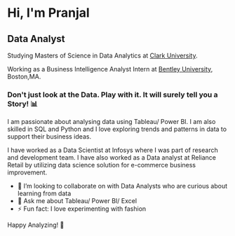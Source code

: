 # Hi, I'm Pranjal
## Data Analyst

Studying Masters of Science in Data Analytics at [Clark University](https://www.clarku.edu/).

Working as a Business Intelligence Analyst Intern at [Bentley University](https://www.linkedin.com/feed/update/urn:li:activity:7157175848746237952/), Boston,MA.

### Don't just look at the Data. Play with it. It will surely tell you a Story! 📊

I am passionate about analysing data using Tableau/ Power BI. I am also skilled in SQL and Python and I love exploring trends and patterns in data to support their business ideas. 

I have worked as a Data Scientist at Infosys where I was part of research and development team.
I have also worked as a Data analyst at Reliance Retail by utilizing data science solution for e-commerce business improvement.

- 👯 I’m looking to collaborate on with Data Analysts who are curious about learning from data
- 💬 Ask me about Tableau/ Power BI/ Excel
- ⚡ Fun fact: I love experimenting with fashion

Happy Analyzing!  🚀



